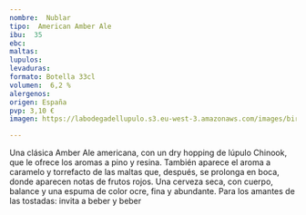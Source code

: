 ```yaml
---
nombre:  Nublar
tipo:  American Amber Ale
ibu:  35
ebc:
maltas: 
lupulos: 
levaduras: 
formato: Botella 33cl
volumen:  6,2 %
alergenos: 
origen: España
pvp: 3,10 €
imagen: https://labodegadellupulo.s3.eu-west-3.amazonaws.com/images/birras/nublar.jpg

---
```

Una clásica Amber Ale americana, con un dry hopping de lúpulo Chinook, que le ofrece los aromas a pino y resina. También aparece el aroma a caramelo y torrefacto de las maltas  que, después, se prolonga en boca, donde aparecen notas de frutos rojos. Una cerveza seca, con cuerpo, balance y una espuma de color ocre, fina y abundante. Para los amantes de las tostadas: invita a beber y beber












